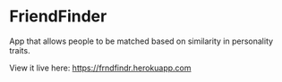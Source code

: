 # FriendFinder
App that allows people to be matched based on similarity in personality traits.

View it live here: https://frndfindr.herokuapp.com
